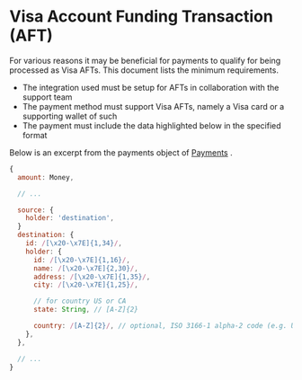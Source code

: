 # Visa Account Funding Transaction (AFT)

For various reasons it may be beneficial for payments to qualify for being
processed as Visa AFTs. This document lists the minimum requirements.

- The integration used must be setup for AFTs in collaboration with the support
  team
- The payment method must support Visa AFTs, namely a Visa card or a supporting
  wallet of such
- The payment must include the data highlighted below in the specified format

Below is an excerpt from the payments object of [Payments](./index.md) .

```javascript
{
  amount: Money,

  // ...

  source: {
    holder: 'destination',
  }
  destination: {
    id: /[\x20-\x7E]{1,34}/,
    holder: {
      id: /[\x20-\x7E]{1,16}/,
      name: /[\x20-\x7E]{2,30}/,
      address: /[\x20-\x7E]{1,35}/,
      city: /[\x20-\x7E]{1,25}/,

      // for country US or CA
      state: String, // [A-Z]{2}

      country: /[A-Z]{2}/, // optional, ISO 3166-1 alpha-2 code (e.g. US)
    },
  },

  // ...
}
```
